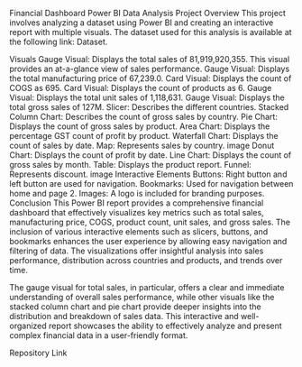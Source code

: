 

Financial Dashboard
Power BI Data Analysis Project
Overview
This project involves analyzing a dataset using Power BI and creating an interactive report with multiple visuals. The dataset used for this analysis is available at the following link: Dataset.

Visuals
Gauge Visual: Displays the total sales of 81,919,920,355. This visual provides an at-a-glance view of sales performance.
Gauge Visual: Displays the total manufacturing price of 67,239.0.
Card Visual: Displays the count of COGS as 695.
Card Visual: Displays the count of products as 6.
Gauge Visual: Displays the total unit sales of 1,118,631.
Gauge Visual: Displays the total gross sales of 127M.
Slicer: Describes the different countries.
Stacked Column Chart: Describes the count of gross sales by country.
Pie Chart: Displays the count of gross sales by product.
Area Chart: Displays the percentage GST count of profit by product.
Waterfall Chart: Displays the count of sales by date.
Map: Represents sales by country.
image
Donut Chart: Displays the count of profit by date.
Line Chart: Displays the count of gross sales by month.
Table: Displays the product report.
Funnel: Represents discount.
image
Interactive Elements
Buttons: Right button and left button are used for navigation.
Bookmarks: Used for navigation between home and page 2.
Images: A logo is included for branding purposes.
Conclusion
This Power BI report provides a comprehensive financial dashboard that effectively visualizes key metrics such as total sales, manufacturing price, COGS, product count, unit sales, and gross sales. The inclusion of various interactive elements such as slicers, buttons, and bookmarks enhances the user experience by allowing easy navigation and filtering of data. The visualizations offer insightful analysis into sales performance, distribution across countries and products, and trends over time.

The gauge visual for total sales, in particular, offers a clear and immediate understanding of overall sales performance, while other visuals like the stacked column chart and pie chart provide deeper insights into the distribution and breakdown of sales data. This interactive and well-organized report showcases the ability to effectively analyze and present complex financial data in a user-friendly format.

Repository Link


